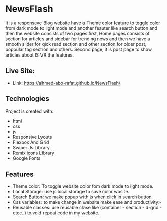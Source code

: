 # NewsFlash
It is a responseve Blog website have a Theme color feature to toggle color from dark mode to light mode and another feauter like search button and then the website consists of two pages first, Home pages consists of section for articles and sidebar for trending news and then we have a smooth slider for qick read section and other section for older post, poppular tag section and others. Second page, it is post page to show articles about IS VR the features.

## Live Site:  
   - Link: https://ahmed-abo-rafat.github.io/NewsFlash/

## Technologies
Project is created with:
   - html
   - css
   - js
   - Responsive Lyouts
   - Flexbox And Grid
   - Swiper Js Library
   - Remix icons Library
   - Google Fonts
   
## Features
   - Theme color: To toggle website color fom dark mode to light mode.
   - Local Storage: use js local storage to save color wbsite.
   - Search Button: we make popup with js when click in search button. 
   - Css variables: to make change in website make ease and productivity>
   - Reusable classes: use reusable clase like (container - section - d-grid - etec..) to void repeat code in my website.
